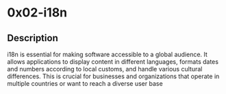 # 0x02-i18n

## Description
i18n is essential for making software accessible to a global audience. It allows applications to display content in different languages, formats dates and numbers according to local customs, and handle various cultural differences. This is crucial for businesses and organizations that operate in multiple countries or want to reach a diverse user base
